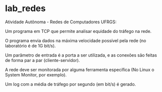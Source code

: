 # lab_redes
Atividade Autônoma - Redes de Computadores UFRGS:

Um programa em TCP que permite analisar equidade do tráfego na rede.

O programa envia dados na máxima velocidade possível pela rede (no laboratório é de 1G bit/s).

Um parâmetro de entrada é a porta a ser utilizada, e as conexões são feitas de forma par a par (cliente-servidor).

A rede deve ser monitorada por alguma ferramenta específica (No Linux o System Monitor, por exemplo).

Um log com a média de tráfego por segundo (em bit/s) é gerado.
